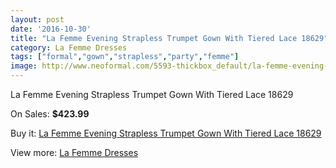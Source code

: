 ```yaml
---
layout: post
date: '2016-10-30'
title: "La Femme Evening Strapless Trumpet Gown With Tiered Lace 18629"
category: La Femme Dresses
tags: ["formal","gown","strapless","party","femme"]
image: http://www.neoformal.com/5593-thickbox_default/la-femme-evening-strapless-trumpet-gown-with-tiered-lace-18629.jpg
---
```

La Femme Evening Strapless Trumpet Gown With Tiered Lace 18629

On Sales: **$423.99**
<a href="https://www.neoformal.com/en/la-femme-dresses/2038-la-femme-evening-strapless-trumpet-gown-with-tiered-lace-18629.html"><amp-img layout="responsive" width="600" height="600" src="//www.neoformal.com/5593-thickbox_default/la-femme-evening-strapless-trumpet-gown-with-tiered-lace-18629.jpg" alt="La Femme Evening Strapless Trumpet Gown With Tiered Lace 18629 0" /></a>
<a href="https://www.neoformal.com/en/la-femme-dresses/2038-la-femme-evening-strapless-trumpet-gown-with-tiered-lace-18629.html"><amp-img layout="responsive" width="600" height="600" src="//www.neoformal.com/5594-thickbox_default/la-femme-evening-strapless-trumpet-gown-with-tiered-lace-18629.jpg" alt="La Femme Evening Strapless Trumpet Gown With Tiered Lace 18629 1" /></a>

Buy it: [La Femme Evening Strapless Trumpet Gown With Tiered Lace 18629](https://www.neoformal.com/en/la-femme-dresses/2038-la-femme-evening-strapless-trumpet-gown-with-tiered-lace-18629.html "La Femme Evening Strapless Trumpet Gown With Tiered Lace 18629")

View more: [La Femme Dresses](https://www.neoformal.com/en/16-la-femme-dresses "La Femme Dresses")